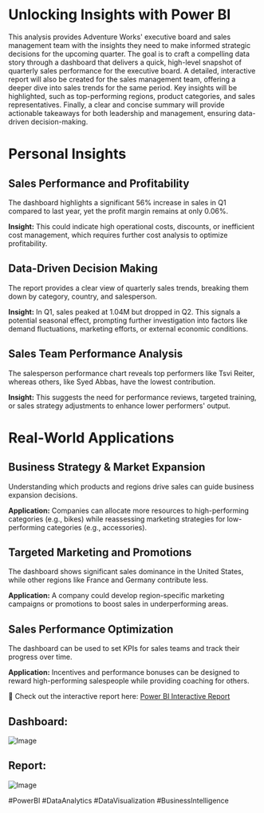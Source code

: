 # Unlocking Insights with Power BI

This analysis provides Adventure Works' executive board and sales management team with the insights they need to make informed strategic decisions for the upcoming quarter. The goal is to craft a compelling data story through a dashboard that delivers a quick, high-level snapshot of quarterly sales performance for the executive board. A detailed, interactive report will also be created for the sales management team, offering a deeper dive into sales trends for the same period. Key insights will be highlighted, such as top-performing regions, product categories, and sales representatives. Finally, a clear and concise summary will provide actionable takeaways for both leadership and management, ensuring data-driven decision-making.

# Personal Insights

## Sales Performance and Profitability

The dashboard highlights a significant 56% increase in sales in Q1 compared to last year, yet the profit margin remains at only 0.06%.

**Insight:** This could indicate high operational costs, discounts, or inefficient cost management, which requires further cost analysis to optimize profitability.

## Data-Driven Decision Making

The report provides a clear view of quarterly sales trends, breaking them down by category, country, and salesperson.

**Insight:** In Q1, sales peaked at 1.04M but dropped in Q2. This signals a potential seasonal effect, prompting further investigation into factors like demand fluctuations, marketing efforts, or external economic conditions.

## Sales Team Performance Analysis

The salesperson performance chart reveals top performers like Tsvi Reiter, whereas others, like Syed Abbas, have the lowest contribution.

**Insight:** This suggests the need for performance reviews, targeted training, or sales strategy adjustments to enhance lower performers' output.

# Real-World Applications

## Business Strategy & Market Expansion

Understanding which products and regions drive sales can guide business expansion decisions.

**Application:** Companies can allocate more resources to high-performing categories (e.g., bikes) while reassessing marketing strategies for low-performing categories (e.g., accessories).

## Targeted Marketing and Promotions

The dashboard shows significant sales dominance in the United States, while other regions like France and Germany contribute less.

**Application:** A company could develop region-specific marketing campaigns or promotions to boost sales in underperforming areas.

## Sales Performance Optimization

The dashboard can be used to set KPIs for sales teams and track their progress over time.

**Application:** Incentives and performance bonuses can be designed to reward high-performing salespeople while providing coaching for others.


📌 Check out the interactive report here: [Power BI Interactive Report](https://app.powerbi.com/view?r=eyJrIjoiZWQ4ZTQ0NWQtMzM0MC00N2FkLTgwY2MtNzM3ODA2MDFhYzdlIiwidCI6IjM0NTMxMzE4LTcwMTEtNGZkNC04N2YwLWE0MzgxNmM0OWJkMCJ9)

## Dashboard:
![Image](https://github.com/user-attachments/assets/0f50460c-d0be-4a58-90a2-67f0dd519744)

## Report:
![Image](https://github.com/user-attachments/assets/80c022c2-c843-428c-b71c-d2f0ccb2c02c)

#PowerBI #DataAnalytics #DataVisualization #BusinessIntelligence
